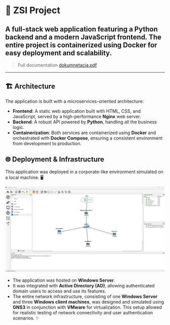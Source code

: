 # 🚀 ZSI Project

## A full-stack web application featuring a Python backend and a modern JavaScript frontend. The entire project is containerized using Docker for easy deployment and scalability.

> Full documentation [dokumnetacja.pdf](./dokumentacja.pdf)

---

## 🏗️ Architecture

The application is built with a microservices-oriented architecture:

-   **Frontend**: A static web application built with HTML, CSS, and JavaScript, served by a high-performance **Nginx** web server.
-   **Backend**: A robust API powered by **Python**, handling all the business logic.
-   **Containerization**: Both services are containerized using **Docker** and orchestrated with **Docker Compose**, ensuring a consistent environment from development to production.

## 🌐 Deployment & Infrastructure

This application was deployed in a corporate-like environment simulated on a local machine. 🖥️

<div align="center">
    <img src="./docs/images/topologia.png" />
</div>

-   The application was hosted on **Windows Server**.
-   It was integrated with **Active Directory (AD)**, allowing authenticated domain users to access and use its features.
-   The entire network infrastructure, consisting of one **Windows Server** and three **Windows client machines**, was designed and simulated using **GNS3** in conjunction with **VMware** for virtualization. This setup allowed for realistic testing of network connectivity and user authentication scenarios. ✨
